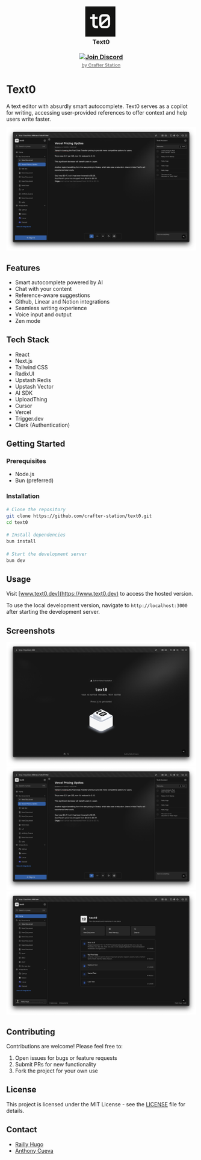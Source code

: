 <h3 align="center">
  <img src="public/t0-logo-bg.svg" width="80" alt="Text0 Logo"/>
  <img src="https://raw.githubusercontent.com/crafter-station/website/main/public/transparent.png" height="30" width="0px"/>
  <br/>
  Text0
  <br/>
  <br/>
  <a href="https://discord.gg/HZA8zwNr9v" target="_blank">
    <img src="https://img.shields.io/badge/Join%20Our%20Discord-5865F2?style=for-the-badge&logo=discord&logoColor=white" alt="Join Discord"/>
  </a>
  <br/>
    <a href="https://crafter-station.com" target="_blank" >
    <span style="color: #888; text-decoration: none; font-size: 12px;">
      by Crafter Station
    </span>
    </a>
</h3>

# Text0

A text editor with absurdly smart autocomplete. Text0 serves as a copilot for writing, accessing user-provided references to offer context and help users write faster.

![Text0 Screenshot](./public/autocomplete.png)

## Features

- Smart autocomplete powered by AI
- Chat with your content 
- Reference-aware suggestions
- Github, Linear and Notion integrations
- Seamless writing experience
- Voice input and output
- Zen mode

## Tech Stack

- React
- Next.js
- Tailwind CSS
- RadixUI
- Upstash Redis
- Upstash Vector
- AI SDK
- UploadThing
- Cursor
- Vercel
- Trigger.dev
- Clerk (Authentication)

## Getting Started

### Prerequisites

- Node.js
- Bun (preferred)

### Installation

```bash
# Clone the repository
git clone https://github.com/crafter-station/text0.git
cd text0

# Install dependencies
bun install

# Start the development server
bun dev
```

## Usage

Visit [www.text0.dev](https://www.text0.dev) to access the hosted version.

To use the local development version, navigate to `http://localhost:3000` after starting the development server.

## Screenshots

![Landing](./public/landing.png)
![Autocomplete](./public/autocomplete.png)
![File navigation](./public/home.png)

## Contributing

Contributions are welcome! Please feel free to:

1. Open issues for bugs or feature requests
2. Submit PRs for new functionality
3. Fork the project for your own use

## License

This project is licensed under the MIT License - see the [LICENSE](LICENSE) file for details.

## Contact

- [Railly Hugo](https://github.com/Railly)
- [Anthony Cueva](https://github.com/cuevaio)

